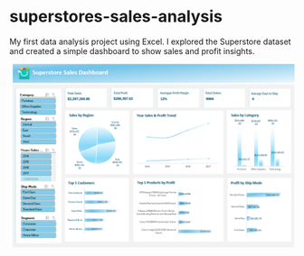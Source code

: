 # superstores-sales-analysis
My first data analysis project using Excel. I explored the Superstore dataset and created a simple dashboard to show sales and profit insights.


![image alt](https://github.com/GeloDev0/superstores-sales-analysis/blob/302572a30bb5fab04799dd662268ef64853cc3b1/Superstores%20Sales%20Dashboard.png?raw=true)
